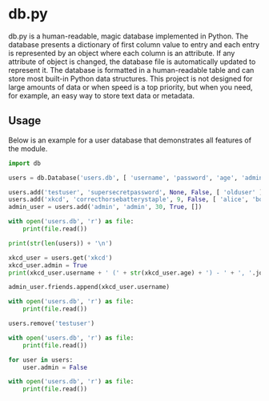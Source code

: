 db.py
=====
db.py is a human-readable, magic database implemented in Python. The database presents a dictionary of first column value to entry and each entry is represented by an object where each column is an attribute. If any attribute of object is changed, the database file is automatically updated to represent it. The database is formatted in a human-readable table and can store most built-in Python data structures. This project is not designed for large amounts of data or when speed is a top priority, but when you need, for example, an easy way to store text data or metadata.

Usage
-----
Below is an example for a user database that demonstrates all features of the module.

```python
import db

users = db.Database('users.db', [ 'username', 'password', 'age', 'admin', 'friends' ])

users.add('testuser', 'supersecretpassword', None, False, [ 'olduser' ])
users.add('xkcd', 'correcthorsebatterystaple', 9, False, [ 'alice', 'bob' ])
admin_user = users.add('admin', 'admin', 30, True, [])

with open('users.db', 'r') as file:
	print(file.read())

print(str(len(users)) + '\n')

xkcd_user = users.get('xkcd')
xkcd_user.admin = True
print(xkcd_user.username + ' (' + str(xkcd_user.age) + ') - ' + ', '.join(xkcd_user.friends) + '\n')

admin_user.friends.append(xkcd_user.username)

with open('users.db', 'r') as file:
	print(file.read())

users.remove('testuser')

with open('users.db', 'r') as file:
	print(file.read())

for user in users:
	user.admin = False

with open('users.db', 'r') as file:
	print(file.read())
```
